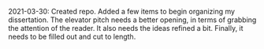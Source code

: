 2021-03-30: Created repo. Added a few items to begin organizing my dissertation. The elevator pitch needs a better opening, in terms of grabbing the attention of the reader. It also needs the ideas refined a bit. Finally, it needs to be filled out and cut to length.
